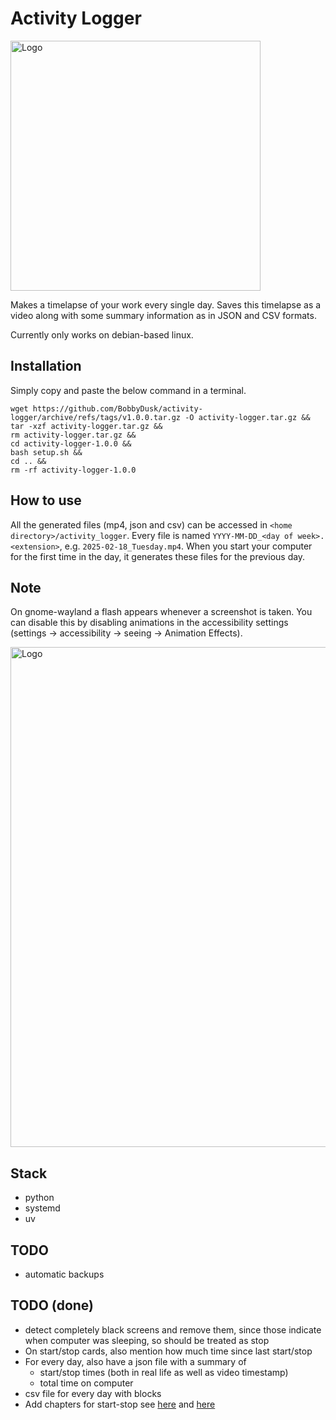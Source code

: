 # Activity Logger

<img src="logo.png" alt="Logo" width="400" />

Makes a timelapse of your work every single day. Saves this timelapse as a video along with some summary information as in JSON and CSV formats. 

Currently only works on debian-based linux.

## Installation

Simply copy and paste the below command in a terminal.

```
wget https://github.com/BobbyDusk/activity-logger/archive/refs/tags/v1.0.0.tar.gz -O activity-logger.tar.gz &&
tar -xzf activity-logger.tar.gz &&
rm activity-logger.tar.gz &&
cd activity-logger-1.0.0 &&
bash setup.sh &&
cd .. &&
rm -rf activity-logger-1.0.0
```

## How to use

All the generated files (mp4, json and csv) can be accessed in `<home directory>/activity_logger`. Every file is named `YYYY-MM-DD_<day of week>.<extension>`, e.g. `2025-02-18_Tuesday.mp4`. When you start your computer for the first time in the day, it generates these files for the previous day.

## Note

On gnome-wayland a flash appears whenever a screenshot is taken. You can disable this by disabling animations in the accessibility settings (settings -> accessibility -> seeing -> Animation Effects).

<img src="logo.png" alt="Logo" width="800" />

## Stack

- python
- systemd
- uv

## TODO

- automatic backups

## TODO (done)

- detect completely black screens and remove them, since those indicate when computer was sleeping, so should be treated as stop
- On start/stop cards, also mention how much time since last start/stop
- For every day, also have a json file with a summary of
  - start/stop times (both in real life as well as video timestamp)
  - total time on computer
- csv file for every day with blocks
- Add chapters for start-stop see [here](https://medium.com/@dathanbennett/adding-chapters-to-an-mp4-file-using-ffmpeg-5e43df269687) and [here](https://ikyle.me/blog/2020/add-mp4-chapters-ffmpeg)



